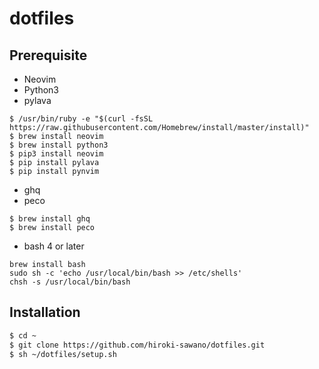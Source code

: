 # dotfiles

## Prerequisite
* Neovim
* Python3
* pylava

```
$ /usr/bin/ruby -e "$(curl -fsSL https://raw.githubusercontent.com/Homebrew/install/master/install)"
$ brew install neovim
$ brew install python3
$ pip3 install neovim
$ pip install pylava
$ pip install pynvim
```

* ghq
* peco

```
$ brew install ghq
$ brew install peco
```

* bash 4 or later

```
brew install bash
sudo sh -c 'echo /usr/local/bin/bash >> /etc/shells'
chsh -s /usr/local/bin/bash
```

## Installation
```bash
$ cd ~
$ git clone https://github.com/hiroki-sawano/dotfiles.git
$ sh ~/dotfiles/setup.sh
```
